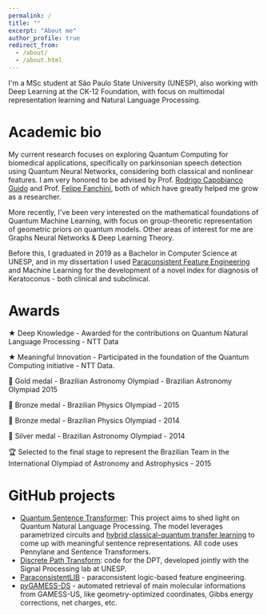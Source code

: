 ```yaml
---
permalink: /
title: ""
excerpt: "About me"
author_profile: true
redirect_from: 
  - /about/
  - /about.html
---
```


I'm a MSc student at São Paulo State University (UNESP), also working with Deep Learning at the CK-12 Foundation, with focus on multimodal representation learning and Natural Language Processing.

Academic bio
======
My current research focuses on exploring Quantum Computing for biomedical applications, specifically on parkinsonian speech detection using Quantum Neural Networks, considering both classical and nonlinear features. I am very honored to be advised by Prof. [Rodrigo Capobianco Guido](https://www.ibilce.unesp.br/#!/departamentos/cienc-comp-estatistica/docentes/rodrigo-capobianco-guido/) and Prof. [Felipe Fanchini](https://scholar.google.com/citations?user=vMzT1bUAAAAJ), both of which have greatly helped me grow as a researcher.

More recently, I've been very interested on the mathematical foundations of Quantum Machine Learning, with focus on group-theoretic representation of geometric priors on quantum models. Other areas of interest for me are Graphs Neural Networks & Deep Learning Theory.

Before this, I graduated in 2019 as a Bachelor in Computer Science at UNESP, and in my dissertation I used [Paraconsistent Feature Engineering](https://ieeexplore.ieee.org/document/8588433) and Machine Learning for the development of a novel index for diagnosis of Keratoconus - both clinical and subclinical.

Awards
======
★ Deep Knowledge - Awarded for the contributions on Quantum Natural Language Processing - NTT Data

★ Meaningful Innovation - Participated in the foundation of the Quantum Computing initiative - NTT Data. 

🏅 Gold medal - Brazilian Astronomy Olympiad - Brazilian Astronomy Olympiad 2015

🥉 Bronze medal - Brazilian Physics Olympiad - 2015

🥉 Bronze medal - Brazilian Physics Olympiad - 2014

🥈 Silver medal - Brazilian Astronomy Olympiad - 2014

🏆 Selected to the final stage to represent the Brazilian Team in the International Olympiad of Astronomy and Astrophysics - 2015

GitHub projects
======
- [Quantum Sentence Transformer](https://github.com/jogisuda/QuantumSentenceTransformer): This project aims to shed light on Quantum Natural Language Processing. The model leverages parametrized circuits and [hybrid classical-quantum transfer learning](https://arxiv.org/abs/1912.08278) to come up with meaningful sentence representations. All code uses Pennylane and Sentence Transformers.
- [Discrete Path Transform](https://github.com/jogisuda/Discrete-Path-Transform): code for the DPT, developed jointly with the Signal Processing lab at UNESP.
- [ParaconsistentLIB](https://github.com/jogisuda/paraconsistentLIB) - paraconsistent logic-based feature engineering.
- [pyGAMESS-DS](https://github.com/jogisuda/pyGAMESS-DS) - automated retrieval of main molecular informations from GAMESS-US, like geometry-optimized coordinates, Gibbs energy corrections, net charges, etc.
